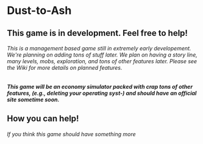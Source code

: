 # Dust-to-Ash
## This game is in development. Feel free to help! 

###### This is a management based game still in extremely early developement. We're planning on adding tons of stuff later. We plan on having a story line, many levels, mobs, exploration, and tons of other features later. Please see the Wiki for more details on planned features.

##### This game will be an economy simulator packed with crap tons of other features, (e.g., deleting your operating syst-) and should have an official site sometime soon.

## How you can help!

###### If you think this game should have something more
